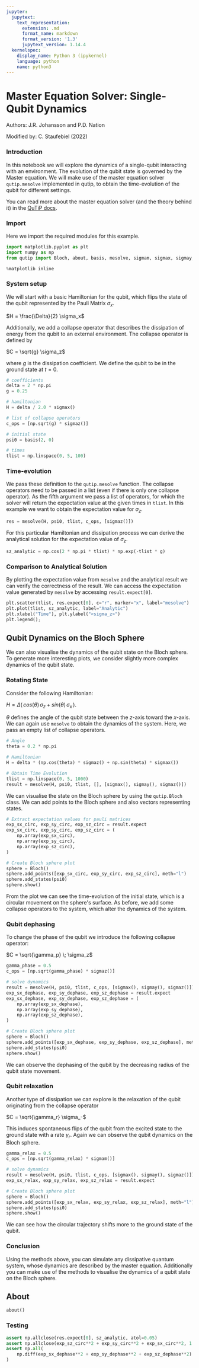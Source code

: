 ```yaml
---
jupyter:
  jupytext:
    text_representation:
      extension: .md
      format_name: markdown
      format_version: '1.3'
      jupytext_version: 1.14.4
  kernelspec:
    display_name: Python 3 (ipykernel)
    language: python
    name: python3
---
```


# Master Equation Solver: Single-Qubit Dynamics

Authors: J.R. Johansson and P.D. Nation

Modified by: C. Staufebiel (2022)

### Introduction
In this notebook we will explore the dynamics of a single-qubit interacting with an environment. The evolution of the qubit state is governed by the Master equation. We will make use of the master equation solver `qutip.mesolve` implemented in qutip, to obtain the time-evolution of the qubit for different settings.

You can read more about the master equation solver (and the theory behind it) in the [QuTiP docs](https://qutip.readthedocs.io/en/latest/apidoc/functions.html?highlight=sesolve#module-qutip.sesolve).

### Import
Here we import the required modules for this example.

```python
import matplotlib.pyplot as plt
import numpy as np
from qutip import Bloch, about, basis, mesolve, sigmam, sigmax, sigmay, sigmaz

%matplotlib inline
```

### System setup
We will start with a basic Hamiltonian for the qubit, which flips the state of the qubit represented by the Pauli Matrix $\sigma_x$.

$H = \frac{\Delta}{2} \sigma_x$

Additionally, we add a collapse operator that describes the dissipation of energy from the qubit to an external environment. The collapse operator is defined by

$C = \sqrt{g} \sigma_z$

where $g$ is the dissipation coefficient.
We define the qubit to be in the ground state at $t=0$.

```python
# coefficients
delta = 2 * np.pi
g = 0.25

# hamiltonian
H = delta / 2.0 * sigmax()

# list of collapse operators
c_ops = [np.sqrt(g) * sigmaz()]

# initial state
psi0 = basis(2, 0)

# times
tlist = np.linspace(0, 5, 100)
```

### Time-evolution
We pass these definition to the `qutip.mesolve` function. The collapse operators need to be passed in a list (even if there is only one collapse operator). As the fifth argument we pass a list of operators, for which the solver will return the expectation value at the given times in `tlist`. In this example we want to obtain the expectation value for $\sigma_z$.

```python
res = mesolve(H, psi0, tlist, c_ops, [sigmaz()])
```

For this particular Hamiltonian and dissipation process we can derive the analytical solution for the expectation value of $\sigma_z$.

```python
sz_analytic = np.cos(2 * np.pi * tlist) * np.exp(-tlist * g)
```

### Comparison to Analytical Solution
By plotting the expectation value from `mesolve` and the analytical result we can verify the correctness of the result. We can access the expectation value generated by `mesolve` by accessing `result.expect[0]`.

```python
plt.scatter(tlist, res.expect[0], c="r", marker="x", label="mesolve")
plt.plot(tlist, sz_analytic, label="Analytic")
plt.xlabel("Time"), plt.ylabel("<sigma_z>")
plt.legend();
```

## Qubit Dynamics on the Bloch Sphere

We can also visualise the dynamics of the qubit state on the Bloch sphere. To generate more interesting plots, we consider slightly more complex dynamics of the qubit state.

### Rotating State

Consider the following Hamiltonian: 

$H = \Delta ( \, cos(\theta) \, \sigma_z + sin(\theta) \, \sigma_x  \, )$.

$\theta$ defines the angle of the qubit state between the $z$-axis toward the $x$-axis. We can again use `mesolve` to obtain the dynamics of the system. Here, we pass an empty list of collapse operators.

```python
# Angle
theta = 0.2 * np.pi

# Hamiltonian
H = delta * (np.cos(theta) * sigmaz() + np.sin(theta) * sigmax())

# Obtain Time Evolution
tlist = np.linspace(0, 5, 1000)
result = mesolve(H, psi0, tlist, [], [sigmax(), sigmay(), sigmaz()])
```

We can visualise the state on the Bloch sphere by using the `qutip.Bloch` class. We can add points to the Bloch sphere and also vectors representing states.

```python
# Extract expectation values for pauli matrices
exp_sx_circ, exp_sy_circ, exp_sz_circ = result.expect
exp_sx_circ, exp_sy_circ, exp_sz_circ = (
    np.array(exp_sx_circ),
    np.array(exp_sy_circ),
    np.array(exp_sz_circ),
)

# Create Bloch sphere plot
sphere = Bloch()
sphere.add_points([exp_sx_circ, exp_sy_circ, exp_sz_circ], meth="l")
sphere.add_states(psi0)
sphere.show()
```

From the plot we can see the time-evolution of the initial state, which is a circular movement on the sphere's surface. As before, we add some collapse operators to the system, which alter the dynamics of the system. 

### Qubit dephasing

To change the phase of the qubit we introduce the following collapse operator:

$C = \sqrt{\gamma_p} \; \sigma_z$

```python
gamma_phase = 0.5
c_ops = [np.sqrt(gamma_phase) * sigmaz()]

# solve dynamics
result = mesolve(H, psi0, tlist, c_ops, [sigmax(), sigmay(), sigmaz()])
exp_sx_dephase, exp_sy_dephase, exp_sz_dephase = result.expect
exp_sx_dephase, exp_sy_dephase, exp_sz_dephase = (
    np.array(exp_sx_dephase),
    np.array(exp_sy_dephase),
    np.array(exp_sz_dephase),
)

# Create Bloch sphere plot
sphere = Bloch()
sphere.add_points([exp_sx_dephase, exp_sy_dephase, exp_sz_dephase], meth="l")
sphere.add_states(psi0)
sphere.show()
```

We can observe the dephasing of the qubit by the decreasing radius of the qubit state movement.

### Qubit relaxation

Another type of dissipation we can explore is the relaxation of the qubit originating from the collapse operator

$C = \sqrt{\gamma_r} \sigma_-$

This induces spontaneous flips of the qubit from the excited state to the ground state with a rate $\gamma_r$. Again we can observe the qubit dynamics on the Bloch sphere.

```python
gamma_relax = 0.5
c_ops = [np.sqrt(gamma_relax) * sigmam()]

# solve dynamics
result = mesolve(H, psi0, tlist, c_ops, [sigmax(), sigmay(), sigmaz()])
exp_sx_relax, exp_sy_relax, exp_sz_relax = result.expect

# Create Bloch sphere plot
sphere = Bloch()
sphere.add_points([exp_sx_relax, exp_sy_relax, exp_sz_relax], meth="l")
sphere.add_states(psi0)
sphere.show()
```

We can see how the circular trajectory shifts more to the ground state of the qubit. 

### Conclusion
Using the methods above, you can simulate any dissipative quantum system, whose dynamics are described by the master equation. Additionally you can make use of the methods to visualise the dynamics of a qubit state on the Bloch sphere.

## About

```python
about()
```

### Testing

```python
assert np.allclose(res.expect[0], sz_analytic, atol=0.05)
assert np.allclose(exp_sz_circ**2 + exp_sy_circ**2 + exp_sx_circ**2, 1.0)
assert np.all(
    np.diff(exp_sx_dephase**2 + exp_sy_dephase**2 + exp_sz_dephase**2) <= 0
)
```
